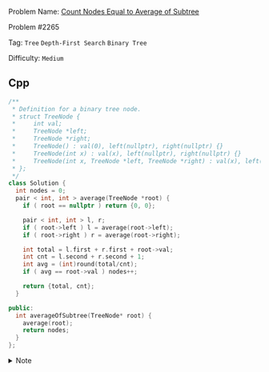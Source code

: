 Problem Name: [Count Nodes Equal to Average of Subtree](https://leetcode.com/problems/count-nodes-equal-to-average-of-subtree/description/)

Problem #2265

Tag: `Tree` `Depth-First Search` `Binary Tree`

Difficulty: `Medium`

## Cpp

```cpp
/**
 * Definition for a binary tree node.
 * struct TreeNode {
 *     int val;
 *     TreeNode *left;
 *     TreeNode *right;
 *     TreeNode() : val(0), left(nullptr), right(nullptr) {}
 *     TreeNode(int x) : val(x), left(nullptr), right(nullptr) {}
 *     TreeNode(int x, TreeNode *left, TreeNode *right) : val(x), left(left), right(right) {}
 * };
 */
class Solution {
  int nodes = 0;
  pair < int, int > average(TreeNode *root) {
    if ( root == nullptr ) return {0, 0};

    pair < int, int > l, r;
    if ( root->left ) l = average(root->left);
    if ( root->right ) r = average(root->right);

    int total = l.first + r.first + root->val;
    int cnt = l.second + r.second + 1;
    int avg = (int)round(total/cnt);
    if ( avg == root->val ) nodes++;

    return {total, cnt};
  }

public:
  int averageOfSubtree(TreeNode* root) {
    average(root);
    return nodes;
  }
};
```

<details>
  <summary>Note</summary>
  <li>Use depth-first search, tracking two parameters</li>
  <li>1. <code>total</code> indicates the total value of left & right subtrees and parent node</li>
  <li>2. <code>cnt</code> indicates the total nodes of left & right subtrees and parent node</li>
  <li>After left & right subtree traversal, calculate average</li>
  <li>If average & parent node value match, increase the count</li>
</details>
